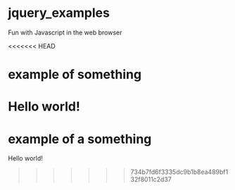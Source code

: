 # jquery_examples
Fun with Javascript in the web browser

<<<<<<< HEAD
# example of something
Hello world! 
=======
# example of a something
Hello world!
>>>>>>> 734b7fd6f3335dc9b1b8ea489bf132f8011c2d37
